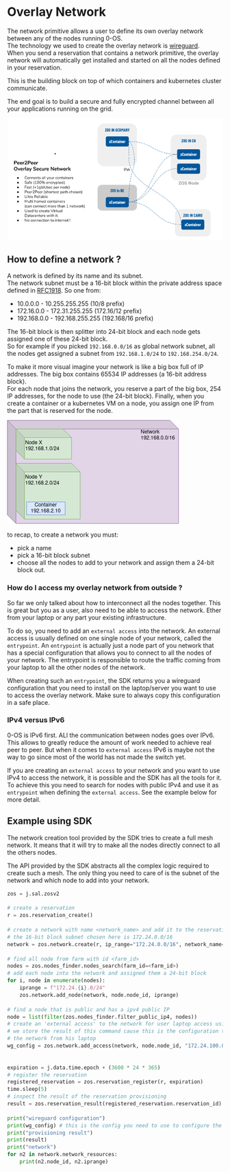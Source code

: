 # Overlay Network

The network primitive allows a user to define its own overlay network between any of the nodes running 0-OS.  
The technology we used to create the overlay network is [wireguard](https://www.wireguard.com/).  
When you send a reservation that contains a network primitive, the overlay network will automatically get installed and started on all the nodes defined in your reservation.

This is the building block on top of which containers and kubernetes cluster communicate.

The end goal is to build a secure and fully encrypted channel between all your applications running on the grid.

![network](img/network2.png)

## How to define a network ?

A network is defined by its name and its subnet.  
The network subnet must be a 16-bit block within the private address space defined in [RFC1918](https://tools.ietf.org/html/rfc1918). So one from:

- 10.0.0.0        -   10.255.255.255  (10/8 prefix)
- 172.16.0.0      -   172.31.255.255  (172.16/12 prefix)
- 192.168.0.0     -   192.168.255.255 (192.168/16 prefix)

The 16-bit block is then splitter into 24-bit block and each node gets assigned one of these 24-bit block.  
So for example if you picked `192.168.0.0/16` as global network subnet, all the nodes get assigned a subnet from `192.168.1.0/24` to `192.168.254.0/24`.

To make it more visual imagine your network is like a big box full of IP addresses. The big box contains 65534 IP addresses (a 16-bit address block).  
For each node that joins the network, you reserve a part of the big box, 254 IP addresses, for the node to use (the 24-bit block).
Finally, when you create a container or a kubernetes VM on a node, you assign one IP from the part that is reserved for the node.

![network-box](img/network-box.png)

to recap, to create a network you must:

- pick a name
- pick a 16-bit block subnet
- choose all the nodes to add to your network and assign them a 24-bit block out.

### How do I access my overlay network from outside ?

So far we only talked about how to interconnect all the nodes together. This is great but you as a user, also need to be able to access the network. Ether from your laptop or any part your existing infrastructure.

To do so, you need to add an `external access` into the network. An external access is usually defined on one single node of your network, called the `entrypoint`.
An `entrypoint` is actually just a node part of you network that has a special configuration that allows you to connect to all the nodes of your network. The entrypoint is responsible to route the traffic coming from your laptop to all the other nodes of the network.

When creating such an `entrypoint`, the SDK returns you a wireguard configuration that you need to install on the laptop/server you want to use to access the overlay network. Make sure to always copy this configuration in a safe place.

### IPv4 versus IPv6

0-OS is IPv6 first. ALl the communication between nodes goes over IPv6. This allows to greatly reduce the amount of work needed to achieve real peer to peer.
But when it comes to `external access` IPv6 is maybe not the way to go since most of the world has not made the switch yet.

If you are creating an `external access` to your network and you want to use IPv4 to access the network, it is possible and the SDK has all the tools for it.
To achieve this you need to search for nodes with public IPv4 and use it as `entrypoint` when defining the `external access`. See the example below for more detail.

## Example using SDK

The network creation tool provided by the SDK tries to create a full mesh network. It means that it will try to make all the nodes directly connect to all the others nodes.

The API provided by the SDK abstracts all the complex logic required to create such a mesh. The only thing you need to care of is the subnet of the network and which node to add into your network. 

```python
zos = j.sal.zosv2

# create a reservation
r = zos.reservation_create()

# create a network with name <network_name> and add it to the reservation
# the 16-bit block subnet chosen here is 172.24.0.0/16
network = zos.network.create(r, ip_range="172.24.0.0/16", network_name="<network_name>")

# find all node from farm with id <farm_id>
nodes = zos.nodes_finder.nodes_search(farm_id=<farm_id>)
# add each node into the network and assigned them a 24-bit block
for i, node in enumerate(nodes):
    iprange = f"172.24.{i}.0/24"
    zos.network.add_node(network, node.node_id, iprange)

# find a node that is public and has a ipv4 public IP
node = list(filter(zos.nodes_finder.filter_public_ip4, nodes))
# create an 'external access' to the network for user laptop access using the public node as entrypoint
# we store the result of this command cause this is the configuration the user has to use to connect to
# the network from his laptop
wg_config = zos.network.add_access(network, node.node_id, "172.24.100.0/24", ipv4=True)


expiration = j.data.time.epoch + (3600 * 24 * 365)
# register the reservation
registered_reservation = zos.reservation_register(r, expiration)
time.sleep(5)
# inspect the result of the reservation provisioning
result = zos.reservation_result(registered_reservation.reservation_id)

print("wireguard configuration")
print(wg_config) # this is the config you need to use to configure the wireguard of your laptop
print("provisioning result")
print(result)
print("network")
for n2 in network.network_resources:
    print(n2.node_id, n2.iprange)
```